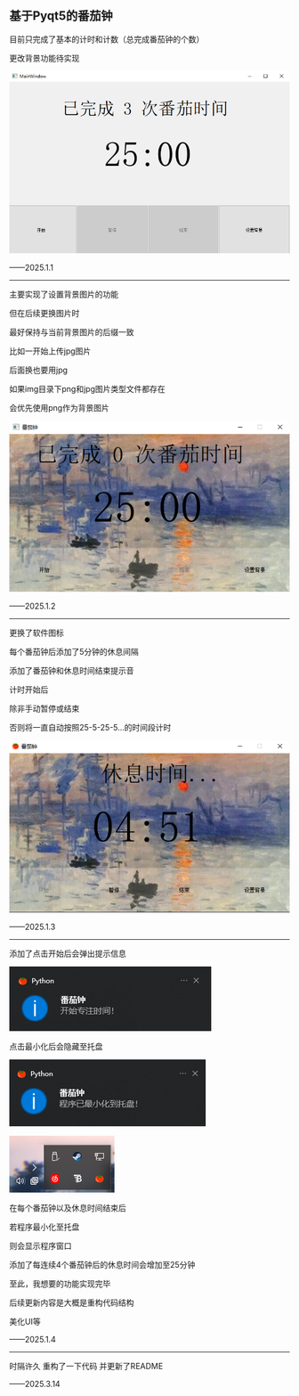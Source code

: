 ## 基于Pyqt5的番茄钟

目前只完成了基本的计时和计数（总完成番茄钟的个数）

更改背景功能待实现

![img_demo](../img/img_demo.png)

——2025.1.1

---

主要实现了设置背景图片的功能

但在后续更换图片时

最好保持与当前背景图片的后缀一致

比如一开始上传jpg图片

后面换也要用jpg

如果img目录下png和jpg图片类型文件都存在

会优先使用png作为背景图片

![img_demo2](../img/img_demo2.png)

——2025.1.2

---

更换了软件图标

每个番茄钟后添加了5分钟的休息间隔

添加了番茄钟和休息时间结束提示音

计时开始后

除非手动暂停或结束

否则将一直自动按照25-5-25-5...的时间段计时

![img_demo3](../img/img_demo3.png)

——2025.1.3

---

添加了点击开始后会弹出提示信息

![img_start_message](../img/img_start_message.png)

点击最小化后会隐藏至托盘

![img_hide_to_tray1](../img/img_hide_to_tray1.png)

![img_hide_to_tray2](../img/img_hide_to_tray2.png)

在每个番茄钟以及休息时间结束后

若程序最小化至托盘

则会显示程序窗口



添加了每连续4个番茄钟后的休息时间会增加至25分钟



至此，我想要的功能实现完毕

后续更新内容是大概是重构代码结构

美化UI等

——2025.1.4

---

时隔许久
重构了一下代码
并更新了README

——2025.3.14